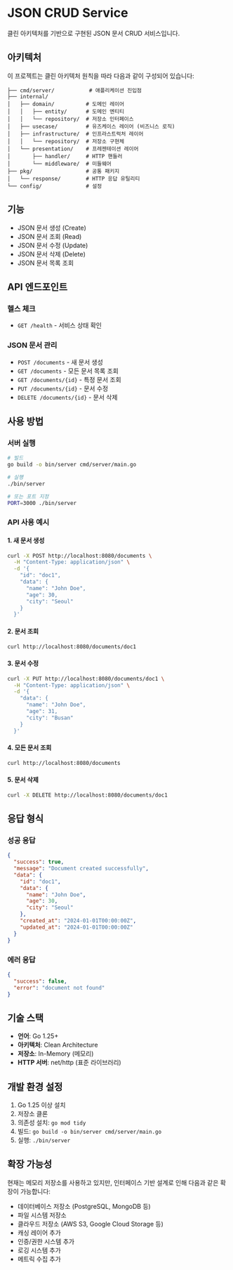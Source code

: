 # JSON CRUD Service

클린 아키텍처를 기반으로 구현된 JSON 문서 CRUD 서비스입니다.

## 아키텍처

이 프로젝트는 클린 아키텍처 원칙을 따라 다음과 같이 구성되어 있습니다:

```
├── cmd/server/           # 애플리케이션 진입점
├── internal/
│   ├── domain/          # 도메인 레이어
│   │   ├── entity/      # 도메인 엔티티
│   │   └── repository/  # 저장소 인터페이스
│   ├── usecase/         # 유즈케이스 레이어 (비즈니스 로직)
│   ├── infrastructure/  # 인프라스트럭처 레이어
│   │   └── repository/  # 저장소 구현체
│   └── presentation/    # 프레젠테이션 레이어
│       ├── handler/     # HTTP 핸들러
│       └── middleware/  # 미들웨어
├── pkg/                 # 공통 패키지
│   └── response/        # HTTP 응답 유틸리티
└── config/              # 설정
```

## 기능

- JSON 문서 생성 (Create)
- JSON 문서 조회 (Read)
- JSON 문서 수정 (Update)
- JSON 문서 삭제 (Delete)
- JSON 문서 목록 조회

## API 엔드포인트

### 헬스 체크
- `GET /health` - 서비스 상태 확인

### JSON 문서 관리
- `POST /documents` - 새 문서 생성
- `GET /documents` - 모든 문서 목록 조회
- `GET /documents/{id}` - 특정 문서 조회
- `PUT /documents/{id}` - 문서 수정
- `DELETE /documents/{id}` - 문서 삭제

## 사용 방법

### 서버 실행
```bash
# 빌드
go build -o bin/server cmd/server/main.go

# 실행
./bin/server

# 또는 포트 지정
PORT=3000 ./bin/server
```

### API 사용 예시

#### 1. 새 문서 생성
```bash
curl -X POST http://localhost:8080/documents \
  -H "Content-Type: application/json" \
  -d '{
    "id": "doc1",
    "data": {
      "name": "John Doe",
      "age": 30,
      "city": "Seoul"
    }
  }'
```

#### 2. 문서 조회
```bash
curl http://localhost:8080/documents/doc1
```

#### 3. 문서 수정
```bash
curl -X PUT http://localhost:8080/documents/doc1 \
  -H "Content-Type: application/json" \
  -d '{
    "data": {
      "name": "John Doe",
      "age": 31,
      "city": "Busan"
    }
  }'
```

#### 4. 모든 문서 조회
```bash
curl http://localhost:8080/documents
```

#### 5. 문서 삭제
```bash
curl -X DELETE http://localhost:8080/documents/doc1
```

## 응답 형식

### 성공 응답
```json
{
  "success": true,
  "message": "Document created successfully",
  "data": {
    "id": "doc1",
    "data": {
      "name": "John Doe",
      "age": 30,
      "city": "Seoul"
    },
    "created_at": "2024-01-01T00:00:00Z",
    "updated_at": "2024-01-01T00:00:00Z"
  }
}
```

### 에러 응답
```json
{
  "success": false,
  "error": "document not found"
}
```

## 기술 스택

- **언어**: Go 1.25+
- **아키텍처**: Clean Architecture
- **저장소**: In-Memory (메모리)
- **HTTP 서버**: net/http (표준 라이브러리)

## 개발 환경 설정

1. Go 1.25 이상 설치
2. 저장소 클론
3. 의존성 설치: `go mod tidy`
4. 빌드: `go build -o bin/server cmd/server/main.go`
5. 실행: `./bin/server`

## 확장 가능성

현재는 메모리 저장소를 사용하고 있지만, 인터페이스 기반 설계로 인해 다음과 같은 확장이 가능합니다:

- 데이터베이스 저장소 (PostgreSQL, MongoDB 등)
- 파일 시스템 저장소
- 클라우드 저장소 (AWS S3, Google Cloud Storage 등)
- 캐싱 레이어 추가
- 인증/권한 시스템 추가
- 로깅 시스템 추가
- 메트릭 수집 추가